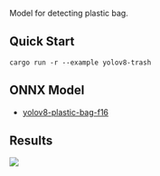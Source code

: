 Model for detecting plastic bag.

## Quick Start

```shell
cargo run -r --example yolov8-trash
```

## ONNX Model

- [yolov8-plastic-bag-f16](https://github.com/jamjamjon/assets/releases/download/v0.0.1/yolov8-plastic-bag-f16.onnx)  


## Results

![](./demo.jpg)
